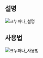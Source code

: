 ## 설명
  ![크누파나_설명](https://user-images.githubusercontent.com/24998577/208129632-106ac127-57dd-4c8f-b2b4-f59f5b5fa2a3.JPG)
## 사용법
  ![크누파나_사용법](https://user-images.githubusercontent.com/24998577/208129340-76431306-b317-4033-b3e2-90f7a6b15ec0.JPG)
